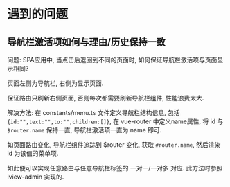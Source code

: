 # 遇到的问题

## 导航栏激活项如何与理由/历史保持一致
问题: SPA应用中, 当点击后退回到不同的页面时, 如何保证导航栏激活项与页面显示相同?

页面左侧为导航栏, 右侧为显示页面.

保证路由只刷新右侧页面, 否则每次都需要刷新导航栏组件, 性能浪费太大.

解决方法: 在 constants/menu.ts 文件定义导航栏结构信息, 包括 `{id:"",text:"",to:"",children:[]}`, 在 vue-router 中定义name属性, 将 id 与 `$router.name` 保持一直, 导航栏激活项一直为 name 即可.

如页面路由变化, 导航栏组件追踪到 $router 变化, 获取 `#router.name`, 然后渲染 id 为该值的菜单项.

如此便可以实现任意路由与任意导航栏标签的 一对一/一对多 对应. 此方法时参照 iview-admin 实现的.
